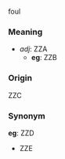 foul
### Meaning
+ _adj_: ZZA
    + __eg__: ZZB

### Origin

ZZC

### Synonym

__eg__: ZZD

+ ZZE



